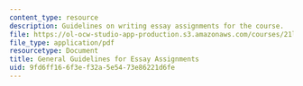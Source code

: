 ```yaml
---
content_type: resource
description: Guidelines on writing essay assignments for the course.
file: https://ol-ocw-studio-app-production.s3.amazonaws.com/courses/21l-017-the-art-of-the-probable-literature-and-probability-spring-2008/9fd6ff166f3ef32a5e5473e86221d6fe_essay_guide.pdf
file_type: application/pdf
resourcetype: Document
title: General Guidelines for Essay Assignments
uid: 9fd6ff16-6f3e-f32a-5e54-73e86221d6fe
---
```

